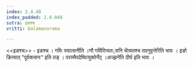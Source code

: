 ```yaml
---
index: 2.4.48
index_padded: 2.4.048
sutra: इङश्च
vritti: balamanorama

---
```

<<इङश्च>> - इङश्च । गमिः स्यात्सनीति ।णौ गमि॑रित्यतः,सनि चे॑त्यतश्च तदनुवृत्तेरिति भावः । इङो ङित्त्वात् "पूर्वक्त्सनः" इति तङ् । परस्मैपदेष्वित्युक्तेर्नेट् ।अज्झने॑ति दीर्घ इति भावः । 